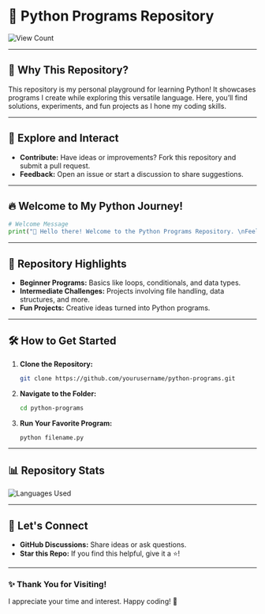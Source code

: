 # 🌟 Python Programs Repository

![View Count](https://komarev.com/ghpvc/?username=python-programs&color=brightgreen&style=flat-square)

---

## 🚀 Why This Repository?
This repository is my personal playground for learning Python! It showcases programs I create while exploring this versatile language. Here, you’ll find solutions, experiments, and fun projects as I hone my coding skills.

---

## 🎉 Explore and Interact
- **Contribute:** Have ideas or improvements? Fork this repository and submit a pull request.
- **Feedback:** Open an issue or start a discussion to share suggestions.

---

## 🔥 Welcome to My Python Journey!
```python
# Welcome Message
print("👋 Hello there! Welcome to the Python Programs Repository. \nFeel free to explore, learn, and connect with me!")
```

---

## 📂 Repository Highlights
- **Beginner Programs:** Basics like loops, conditionals, and data types.
- **Intermediate Challenges:** Projects involving file handling, data structures, and more.
- **Fun Projects:** Creative ideas turned into Python programs.

---

## 🛠️ How to Get Started
1. **Clone the Repository:**
   ```bash
   git clone https://github.com/yourusername/python-programs.git
   ```
2. **Navigate to the Folder:**
   ```bash
   cd python-programs
   ```
3. **Run Your Favorite Program:**
   ```bash
   python filename.py
   ```

---

## 📊 Repository Stats
![Languages Used](https://github-readme-stats.vercel.app/api/top-langs/?username=yourusername&layout=compact&theme=radical)

---

## 🤝 Let's Connect
- **GitHub Discussions:** Share ideas or ask questions.
- **Star this Repo:** If you find this helpful, give it a ⭐!

---

### ✨ Thank You for Visiting!
I appreciate your time and interest. Happy coding! 🚀
